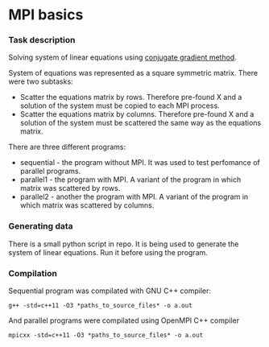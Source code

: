 # MPI basics

### Task description

Solving system of linear equations using [conjugate gradient method](https://en.wikipedia.org/wiki/Conjugate_gradient_method).

System of equations was represented as a square symmetric matrix. There were two subtasks:
* Scatter the equations matrix by rows. Therefore pre-found X and a solution of the system must be copied to each MPI process.
* Scatter the equations matrix by columns. Therefore pre-found X and a solution of the system must be scattered the same way as the equations matrix.

There are three different programs:
 * sequential - the program without MPI. It was used to test perfomance of parallel programs.
 * parallel1 - the program with MPI. A variant of the program in which matrix was scattered by rows.
 * parallel2 - another the program with MPI. A variant of the program in which matrix was scattered by columns.

### Generating data

There is a small python script in repo. It is being used to generate the system of linear equations.
Run it before using the program. 

### Compilation

Sequential program was compilated with GNU C++ compiler:

```
g++ -std=c++11 -O3 *paths_to_source_files* -o a.out
```

And parallel programs were compilated using OpenMPI C++ compiler

```
mpicxx -std=c++11 -O3 *paths_to_source_files* -o a.out
```
